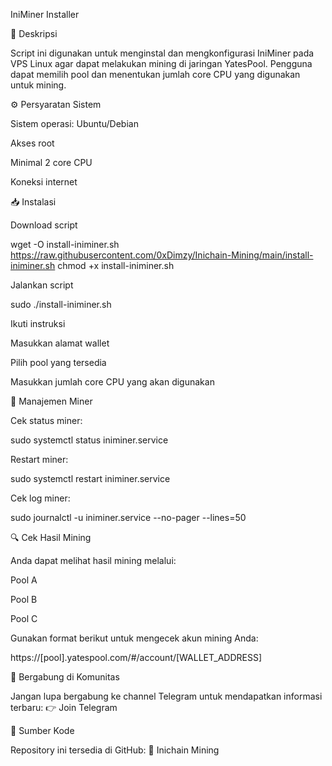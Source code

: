 IniMiner Installer

📌 Deskripsi

Script ini digunakan untuk menginstal dan mengkonfigurasi IniMiner pada VPS Linux agar dapat melakukan mining di jaringan YatesPool. Pengguna dapat memilih pool dan menentukan jumlah core CPU yang digunakan untuk mining.

⚙️ Persyaratan Sistem

Sistem operasi: Ubuntu/Debian

Akses root

Minimal 2 core CPU

Koneksi internet

📥 Instalasi

Download script

wget -O install-iniminer.sh https://raw.githubusercontent.com/0xDimzy/Inichain-Mining/main/install-iniminer.sh
chmod +x install-iniminer.sh

Jalankan script

sudo ./install-iniminer.sh

Ikuti instruksi

Masukkan alamat wallet

Pilih pool yang tersedia

Masukkan jumlah core CPU yang akan digunakan

🔧 Manajemen Miner

Cek status miner:

sudo systemctl status iniminer.service

Restart miner:

sudo systemctl restart iniminer.service

Cek log miner:

sudo journalctl -u iniminer.service --no-pager --lines=50

🔍 Cek Hasil Mining

Anda dapat melihat hasil mining melalui:

Pool A

Pool B

Pool C

Gunakan format berikut untuk mengecek akun mining Anda:

https://[pool].yatespool.com/#/account/[WALLET_ADDRESS]

📢 Bergabung di Komunitas

Jangan lupa bergabung ke channel Telegram untuk mendapatkan informasi terbaru:
👉 Join Telegram

📂 Sumber Kode

Repository ini tersedia di GitHub:
🔗 Inichain Mining

